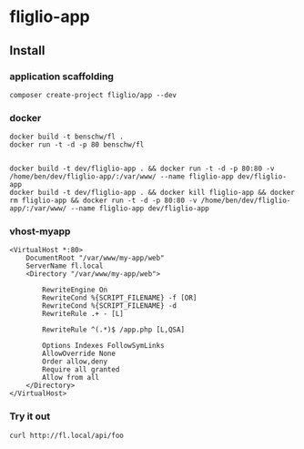 # fliglio-app

## Install

### application scaffolding
	
	composer create-project fliglio/app --dev

### docker

	docker build -t benschw/fl .
	docker run -t -d -p 80 benschw/fl

	
	docker build -t dev/fliglio-app . && docker run -t -d -p 80:80 -v /home/ben/dev/fliglio-app/:/var/www/ --name fliglio-app dev/fliglio-app
	docker build -t dev/fliglio-app . && docker kill fliglio-app && docker rm fliglio-app && docker run -t -d -p 80:80 -v /home/ben/dev/fliglio-app/:/var/www/ --name fliglio-app dev/fliglio-app

### vhost-myapp

	<VirtualHost *:80>
	    DocumentRoot "/var/www/my-app/web"
	    ServerName fl.local
	    <Directory "/var/www/my-app/web">

	        RewriteEngine On
	        RewriteCond %{SCRIPT_FILENAME} -f [OR]
	        RewriteCond %{SCRIPT_FILENAME} -d
	        RewriteRule .+ - [L]

	        RewriteRule ^(.*)$ /app.php [L,QSA]

	        Options Indexes FollowSymLinks
	        AllowOverride None
	        Order allow,deny
	        Require all granted
	        Allow from all
	    </Directory>
	</VirtualHost>


### Try it out

	curl http://fl.local/api/foo


